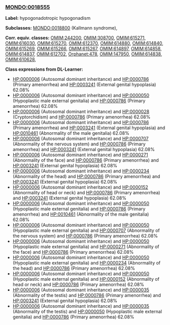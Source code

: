 
### [MONDO:0018555](http://purl.obolibrary.org/obo/MONDO_0018555)
**Label:** hypogonadotropic hypogonadism

**Subclasses:** [MONDO:0018800](http://purl.obolibrary.org/obo/MONDO_0018800) (Kallmann syndrome), 

**Corr. equiv. classes:** [OMIM:244200](http://purl.obolibrary.org/obo/OMIM_244200), [OMIM:308700](http://purl.obolibrary.org/obo/OMIM_308700), [OMIM:615271](http://purl.obolibrary.org/obo/OMIM_615271), [OMIM:616030](http://purl.obolibrary.org/obo/OMIM_616030), [OMIM:615270](http://purl.obolibrary.org/obo/OMIM_615270), [OMIM:612370](http://purl.obolibrary.org/obo/OMIM_612370), [OMIM:614880](http://purl.obolibrary.org/obo/OMIM_614880), [OMIM:614840](http://purl.obolibrary.org/obo/OMIM_614840), [OMIM:615269](http://purl.obolibrary.org/obo/OMIM_615269), [OMIM:615266](http://purl.obolibrary.org/obo/OMIM_615266), [OMIM:615267](http://purl.obolibrary.org/obo/OMIM_615267), [OMIM:614897](http://purl.obolibrary.org/obo/OMIM_614897), [OMIM:614858](http://purl.obolibrary.org/obo/OMIM_614858), [OMIM:614837](http://purl.obolibrary.org/obo/OMIM_614837), [OMIM:612702](http://purl.obolibrary.org/obo/OMIM_612702), [Orphanet:478](http://www.orpha.net/ORDO/Orphanet_478), [OMIM:147950](http://purl.obolibrary.org/obo/OMIM_147950), [OMIM:614838](http://purl.obolibrary.org/obo/OMIM_614838), [OMIM:610628](http://purl.obolibrary.org/obo/OMIM_610628), 

**Class expressions from DL-Learner:**

- [HP:0000006](http://purl.obolibrary.org/obo/HP_0000006) (Autosomal dominant inheritance) and [HP:0000786](http://purl.obolibrary.org/obo/HP_0000786) (Primary amenorrhea) and [HP:0003241](http://purl.obolibrary.org/obo/HP_0003241) (External genital hypoplasia) 62.08%
- [HP:0000006](http://purl.obolibrary.org/obo/HP_0000006) (Autosomal dominant inheritance) and [HP:0000050](http://purl.obolibrary.org/obo/HP_0000050) (Hypoplastic male external genitalia) and [HP:0000786](http://purl.obolibrary.org/obo/HP_0000786) (Primary amenorrhea) 62.08%
- [HP:0000006](http://purl.obolibrary.org/obo/HP_0000006) (Autosomal dominant inheritance) and [HP:0000028](http://purl.obolibrary.org/obo/HP_0000028) (Cryptorchidism) and [HP:0000786](http://purl.obolibrary.org/obo/HP_0000786) (Primary amenorrhea) 62.08%
- [HP:0000006](http://purl.obolibrary.org/obo/HP_0000006) (Autosomal dominant inheritance) and [HP:0000786](http://purl.obolibrary.org/obo/HP_0000786) (Primary amenorrhea) and [HP:0003241](http://purl.obolibrary.org/obo/HP_0003241) (External genital hypoplasia) and [HP:0010461](http://purl.obolibrary.org/obo/HP_0010461) (Abnormality of the male genitalia) 62.08%
- [HP:0000006](http://purl.obolibrary.org/obo/HP_0000006) (Autosomal dominant inheritance) and [HP:0000707](http://purl.obolibrary.org/obo/HP_0000707) (Abnormality of the nervous system) and [HP:0000786](http://purl.obolibrary.org/obo/HP_0000786) (Primary amenorrhea) and [HP:0003241](http://purl.obolibrary.org/obo/HP_0003241) (External genital hypoplasia) 62.08%
- [HP:0000006](http://purl.obolibrary.org/obo/HP_0000006) (Autosomal dominant inheritance) and [HP:0000271](http://purl.obolibrary.org/obo/HP_0000271) (Abnormality of the face) and [HP:0000786](http://purl.obolibrary.org/obo/HP_0000786) (Primary amenorrhea) and [HP:0003241](http://purl.obolibrary.org/obo/HP_0003241) (External genital hypoplasia) 62.08%
- [HP:0000006](http://purl.obolibrary.org/obo/HP_0000006) (Autosomal dominant inheritance) and [HP:0000234](http://purl.obolibrary.org/obo/HP_0000234) (Abnormality of the head) and [HP:0000786](http://purl.obolibrary.org/obo/HP_0000786) (Primary amenorrhea) and [HP:0003241](http://purl.obolibrary.org/obo/HP_0003241) (External genital hypoplasia) 62.08%
- [HP:0000006](http://purl.obolibrary.org/obo/HP_0000006) (Autosomal dominant inheritance) and [HP:0000152](http://purl.obolibrary.org/obo/HP_0000152) (Abnormality of head or neck) and [HP:0000786](http://purl.obolibrary.org/obo/HP_0000786) (Primary amenorrhea) and [HP:0003241](http://purl.obolibrary.org/obo/HP_0003241) (External genital hypoplasia) 62.08%
- [HP:0000006](http://purl.obolibrary.org/obo/HP_0000006) (Autosomal dominant inheritance) and [HP:0000050](http://purl.obolibrary.org/obo/HP_0000050) (Hypoplastic male external genitalia) and [HP:0000786](http://purl.obolibrary.org/obo/HP_0000786) (Primary amenorrhea) and [HP:0010461](http://purl.obolibrary.org/obo/HP_0010461) (Abnormality of the male genitalia) 62.08%
- [HP:0000006](http://purl.obolibrary.org/obo/HP_0000006) (Autosomal dominant inheritance) and [HP:0000050](http://purl.obolibrary.org/obo/HP_0000050) (Hypoplastic male external genitalia) and [HP:0000707](http://purl.obolibrary.org/obo/HP_0000707) (Abnormality of the nervous system) and [HP:0000786](http://purl.obolibrary.org/obo/HP_0000786) (Primary amenorrhea) 62.08%
- [HP:0000006](http://purl.obolibrary.org/obo/HP_0000006) (Autosomal dominant inheritance) and [HP:0000050](http://purl.obolibrary.org/obo/HP_0000050) (Hypoplastic male external genitalia) and [HP:0000271](http://purl.obolibrary.org/obo/HP_0000271) (Abnormality of the face) and [HP:0000786](http://purl.obolibrary.org/obo/HP_0000786) (Primary amenorrhea) 62.08%
- [HP:0000006](http://purl.obolibrary.org/obo/HP_0000006) (Autosomal dominant inheritance) and [HP:0000050](http://purl.obolibrary.org/obo/HP_0000050) (Hypoplastic male external genitalia) and [HP:0000234](http://purl.obolibrary.org/obo/HP_0000234) (Abnormality of the head) and [HP:0000786](http://purl.obolibrary.org/obo/HP_0000786) (Primary amenorrhea) 62.08%
- [HP:0000006](http://purl.obolibrary.org/obo/HP_0000006) (Autosomal dominant inheritance) and [HP:0000050](http://purl.obolibrary.org/obo/HP_0000050) (Hypoplastic male external genitalia) and [HP:0000152](http://purl.obolibrary.org/obo/HP_0000152) (Abnormality of head or neck) and [HP:0000786](http://purl.obolibrary.org/obo/HP_0000786) (Primary amenorrhea) 62.08%
- [HP:0000006](http://purl.obolibrary.org/obo/HP_0000006) (Autosomal dominant inheritance) and [HP:0000035](http://purl.obolibrary.org/obo/HP_0000035) (Abnormality of the testis) and [HP:0000786](http://purl.obolibrary.org/obo/HP_0000786) (Primary amenorrhea) and [HP:0003241](http://purl.obolibrary.org/obo/HP_0003241) (External genital hypoplasia) 62.08%
- [HP:0000006](http://purl.obolibrary.org/obo/HP_0000006) (Autosomal dominant inheritance) and [HP:0000035](http://purl.obolibrary.org/obo/HP_0000035) (Abnormality of the testis) and [HP:0000050](http://purl.obolibrary.org/obo/HP_0000050) (Hypoplastic male external genitalia) and [HP:0000786](http://purl.obolibrary.org/obo/HP_0000786) (Primary amenorrhea) 62.08%



